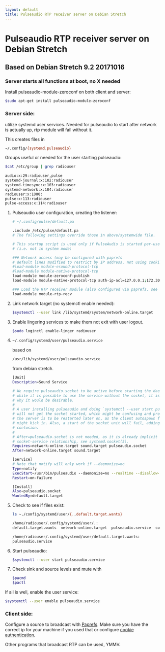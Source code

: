 ```yaml
---
layout: default
title: Pulseaudio RTP receiver server on Debian Stretch
---
```

  <h1>Pulseaudio RTP receiver server on Debian Stretch</h1>
  <h2>Based on Debian Stretch 9.2 20171016</h2>
  <h3>Server starts all functions at boot, no X needed</h3>
  <p> Install pulseaudio-module-zeroconf on both client and server:
  
  ```sh
  $sudo apt-get install pulseaudio-module-zeroconf
  ```

  </p>
  <h3>Server side: </h3>
  <p>utilize systemd user services. Needed for pulseaudio to start after network is actually up, rtp module will fail without it.</p>
  <p>This creates files in 
  
  ```sh
  ~/.config/{systemd,pulseaudio}
  ```

  </p>
  <p>Groups useful or needed for the user starting pulseaudio:
  
  ```sh
  $cat /etc/group | grep radiouser
    
  audio:x:29:radiouser,pulse
  systemd-journal:x:102:radiouser
  systemd-timesync:x:103:radiouser
  systemd-network:x:104:radiouser
  radiouser:x:1000:
  pulse:x:113:radiouser
  pulse-access:x:114:radiouser

  ```

  </p>
  <ol>
  <li><p> Pulseaudio user configuration, creating the listener:

  ```sh
  # ~/.config/pulse/default.pa

  .include /etc/pulse/default.pa
  # The following settings override those in above/systemwide file.

  # This startup script is used only if PulseAudio is started per-user
  # (i.e. not in system mode)

  ### Network access (may be configured with paprefs
  # default lines modified to restrict by IP address, not using cookies to authenticate
  #load-module module-esound-protocol-tcp
  #load-module module-native-protocol-tcp
  load-module module-zeroconf-publish
  load-module module-native-protocol-tcp auth-ip-acl=127.0.0.1;172.30.0.1;172.30.0.250 auth-anonymous=1

  ### Load the RTP receiver module (also configured via paprefs, see above)
  load-module module-rtp-recv

  ```

  </p></li>
  <li><p>Link network target (no systemctl enable needed):

  ```sh
  $systemctl --user link /lib/systemd/system/network-online.target
  ```

  </p></li>
  <li><p>Enable lingering services
  to make them not exit with user logout.

  ```sh
  $sudo loginctl enable-linger radiouser
  ```
  
  </p></li>
  <li><p>

  ```sh
  ~/.config/systemd/user/pulseaudio.service
  ```
  
  based on 

  ```sh
  /usr/lib/systemd/user/pulseaudio.service
  ```

  from debian stretch.

  ```sh
  [Unit]
  Description=Sound Service

  # We require pulseaudio.socket to be active before starting the daemon, because
  # while it is possible to use the service without the socket, it is not clear
  # why it would be desirable.
  #
  # A user installing pulseaudio and doing `systemctl --user start pulseaudio`
  # will not get the socket started, which might be confusing and problematic if
  # the server is to be restarted later on, as the client autospawn feature
  # might kick in. Also, a start of the socket unit will fail, adding to the
  # confusion.
  #
  # After=pulseaudio.socket is not needed, as it is already implicit in the
  # socket-service relationship, see systemd.socket(5).
  Requires=network-online.target sound.target pulseaudio.socket
  After=network-online.target sound.target

  [Service]
  # Note that notify will only work if --daemonize=no
  Type=notify
  ExecStart=/usr/bin/pulseaudio --daemonize=no --realtime --disallow-exit --no-cpu-limit
  Restart=on-failure

  [Install]
  Also=pulseaudio.socket
  WantedBy=default.target
  
  ```

  </p></li>
  <li><p> Check to see if files exist:
  
  ```sh
  ls ~./config/systemd/user/{.,default.target.wants}

  /home/radiouser/.config/systemd/user/.:
  default.target.wants  network-online.target  pulseaudio.service  sockets.target.wants

  /home/radiouser/.config/systemd/user/default.target.wants:
  pulseaudio.service
  ```

  </p></li>
  <li><p> Start pulseaudio:
  
  ```sh
  $systemctl --user start pulseaudio.service
  ```

  </p></li>
  <li><p> Check sink and source levels and mute with

  ```sh
  $pacmd
  $pactl
  ```

  </p></li>
  </ol>
  <p> If all is well, enable the user service: </p>

  ```sh
  $systemctl --user enable pulseaudio.service
  ```

  <h3>Client side: </h3>
  <p> Configure a source to broadcast with <a href="https://freedesktop.org/software/pulseaudio/paprefs/#documentation">Paprefs</a>. Make sure you have the correct ip for your machine if you used that or configure <a href="https://wiki.archlinux.org/index.php/PulseAudio/Configuration#Connection_.26_authentication">cookie authentication</a>.
  </p>
  <p>Other programs that broadcast RTP can be used, YMMV.</p>

